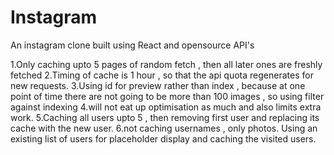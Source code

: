 # Instagram
An instagram clone built using React and opensource API's


1.Only caching upto 5 pages of random fetch , then all later ones are freshly fetched
2.Timing of cache is 1 hour , so that the api quota regenerates for new requests.
3.Using id for preview rather than index , because at one point of time there are not going to be more than 100 images , so using filter against indexing 4.will not eat up optimisation as much and also limits extra work.
5.Caching all users upto 5 , then removing first user and replacing its cache with the new user.
6.not caching usernames , only photos. Using an existing list of users for placeholder display and caching the visited users.
